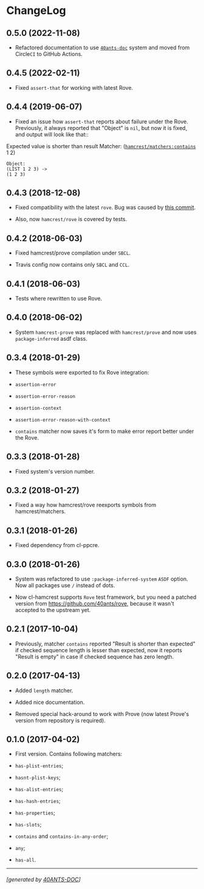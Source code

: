 <a id="x-28HAMCREST-DOCS-2FCHANGELOG-3A-40CHANGELOG-2040ANTS-DOC-2FLOCATIVES-3ASECTION-29"></a>

# ChangeLog

<a id="x-28HAMCREST-DOCS-2FCHANGELOG-3A-3A-7C0-2E5-2E0-7C-2040ANTS-DOC-2FLOCATIVES-3ASECTION-29"></a>

## 0.5.0 (2022-11-08)

* Refactored documentation to use [`40ants-doc`][a2c7] system and moved from Circle`CI` to GitHub Actions.

<a id="x-28HAMCREST-DOCS-2FCHANGELOG-3A-3A-7C0-2E4-2E5-7C-2040ANTS-DOC-2FLOCATIVES-3ASECTION-29"></a>

## 0.4.5 (2022-02-11)

* Fixed `assert-that` for working with latest Rove.

<a id="x-28HAMCREST-DOCS-2FCHANGELOG-3A-3A-7C0-2E4-2E4-7C-2040ANTS-DOC-2FLOCATIVES-3ASECTION-29"></a>

## 0.4.4 (2019-06-07)

* Fixed an issue how `assert-that` reports about failure under the Rove.
Previously, it always reported that "Object" is `nil`, but now it is fixed,
and output will look like that::

Expected value is shorter than result
    Matcher:
    ([`hamcrest/matchers:contains`][6b65] 1 2)

```text
Object:
(LIST 1 2 3) -> 
(1 2 3)
```
<a id="x-28HAMCREST-DOCS-2FCHANGELOG-3A-3A-7C0-2E4-2E3-7C-2040ANTS-DOC-2FLOCATIVES-3ASECTION-29"></a>

## 0.4.3 (2018-12-08)

* Fixed compatibility with the latest `rove`.
  Bug was caused by [this commit][e59b].

* Also, now `hamcrest/rove` is covered by tests.

<a id="x-28HAMCREST-DOCS-2FCHANGELOG-3A-3A-7C0-2E4-2E2-7C-2040ANTS-DOC-2FLOCATIVES-3ASECTION-29"></a>

## 0.4.2 (2018-06-03)

* Fixed hamcrest/prove compilation under `SBCL`.

* Travis config now contains only `SBCL` and `CCL`.

<a id="x-28HAMCREST-DOCS-2FCHANGELOG-3A-3A-7C0-2E4-2E1-7C-2040ANTS-DOC-2FLOCATIVES-3ASECTION-29"></a>

## 0.4.1 (2018-06-03)

* Tests where rewritten to use Rove.

<a id="x-28HAMCREST-DOCS-2FCHANGELOG-3A-3A-7C0-2E4-2E0-7C-2040ANTS-DOC-2FLOCATIVES-3ASECTION-29"></a>

## 0.4.0 (2018-06-02)

* System `hamcrest-prove` was replaced with `hamcrest/prove` and
now uses `package-inferred` asdf class.

<a id="x-28HAMCREST-DOCS-2FCHANGELOG-3A-3A-7C0-2E3-2E4-7C-2040ANTS-DOC-2FLOCATIVES-3ASECTION-29"></a>

## 0.3.4 (2018-01-29)

* These symbols were exported to fix Rove integration:

* `assertion-error`

* `assertion-error-reason`

* `assertion-context`

* `assertion-error-reason-with-context`

* `contains` matcher now saves it's form to make
  error report better under the Rove.

<a id="x-28HAMCREST-DOCS-2FCHANGELOG-3A-3A-7C0-2E3-2E3-7C-2040ANTS-DOC-2FLOCATIVES-3ASECTION-29"></a>

## 0.3.3 (2018-01-28)

* Fixed system's version number.

<a id="x-28HAMCREST-DOCS-2FCHANGELOG-3A-3A-7C0-2E3-2E2-7C-2040ANTS-DOC-2FLOCATIVES-3ASECTION-29"></a>

## 0.3.2 (2018-01-27)

* Fixed a way how hamcrest/rove reexports symbols from hamcrest/matchers.

<a id="x-28HAMCREST-DOCS-2FCHANGELOG-3A-3A-7C0-2E3-2E1-7C-2040ANTS-DOC-2FLOCATIVES-3ASECTION-29"></a>

## 0.3.1 (2018-01-26)

* Fixed dependency from cl-ppcre.

<a id="x-28HAMCREST-DOCS-2FCHANGELOG-3A-3A-7C0-2E3-2E0-7C-2040ANTS-DOC-2FLOCATIVES-3ASECTION-29"></a>

## 0.3.0 (2018-01-26)

* System was refactored to use `:package-inferred-system` `ASDF` option.
  Now all packages use `/` instead of dots.

* Now cl-hamcrest supports `Rove` test framework, but you need a
  patched version from https://github.com/40ants/rove, because it wasn't
  accepted to the upstream yet.

<a id="x-28HAMCREST-DOCS-2FCHANGELOG-3A-3A-7C0-2E2-2E1-7C-2040ANTS-DOC-2FLOCATIVES-3ASECTION-29"></a>

## 0.2.1 (2017-10-04)

* Previously, matcher `contains` reported "Result is shorter than
expected" if checked sequence length is lesser than expected, now it
reports "Result is empty" in case if checked sequence has zero length.

<a id="x-28HAMCREST-DOCS-2FCHANGELOG-3A-3A-7C0-2E2-2E0-7C-2040ANTS-DOC-2FLOCATIVES-3ASECTION-29"></a>

## 0.2.0 (2017-04-13)

* Added `length` matcher.

* Added nice documentation.

* Removed special hack-around to work with Prove (now
  latest Prove's version from repository is required).

<a id="x-28HAMCREST-DOCS-2FCHANGELOG-3A-3A-7C0-2E1-2E0-7C-2040ANTS-DOC-2FLOCATIVES-3ASECTION-29"></a>

## 0.1.0 (2017-04-02)

* First version. Contains following matchers:

* `has-plist-entries`;

* `hasnt-plist-keys`;

* `has-alist-entries`;

* `has-hash-entries`;

* `has-properties`;

* `has-slots`;

* `contains` and `contains-in-any-order`;

* `any`;

* `has-all`.


[6b65]: #x-28HAMCREST-2FMATCHERS-3ACONTAINS-20-2840ANTS-DOC-2FLOCATIVES-3AMACRO-29-29
[a2c7]: https://40ants.com/doc/#x-28-23A-28-2810-29-20BASE-CHAR-20-2E-20-2240ants-doc-22-29-20ASDF-2FSYSTEM-3ASYSTEM-29
[e59b]: https://github.com/fukamachi/rove/commit/1f84d70a0b4db03bd0ec9b837fbc961189462f0d

* * *
###### [generated by [40ANTS-DOC](https://40ants.com/doc/)]

